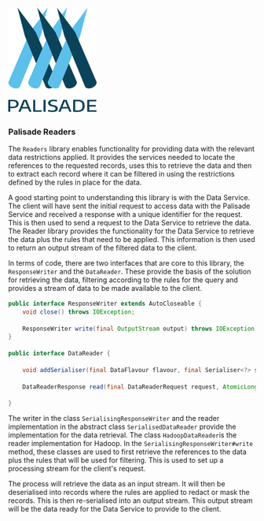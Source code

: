 <!---
Copyright 2018-2021 Crown Copyright

Licensed under the Apache License, Version 2.0 (the "License");
you may not use this file except in compliance with the License.
You may obtain a copy of the License at

  http://www.apache.org/licenses/LICENSE-2.0

Unless required by applicable law or agreed to in writing, software
distributed under the License is distributed on an "AS IS" BASIS,
WITHOUT WARRANTIES OR CONDITIONS OF ANY KIND, either express or implied.
See the License for the specific language governing permissions and
limitations under the License.
--->

# <img src="logos/logo.svg" width="180">

### Palisade Readers

The `Readers` library enables functionality for providing data with the relevant data restrictions applied.
It provides the services needed to locate the references to the requested records, uses this to retrieve the data and then to extract each record where it can be filtered in using the restrictions defined by the rules in place for the data.

A good starting point to understanding this library is with the Data Service.
The client will have sent the initial request to access data with the Palisade Service and received a response with a unique identifier for the request.
This is then used to send a request to the Data Service to retrieve the data.
The Reader library provides the functionality for the Data Service to retrieve the data plus the rules that need to be applied.
This information is then used to return an output stream of the filtered data to the client.

In terms of code, there are two interfaces that are core to this library, the `ResponseWriter` and the `DataReader`. 
These provide the basis of the solution for retrieving the data, filtering according to the rules for the query and provides a stream of data to be made available to the client.

```java
public interface ResponseWriter extends AutoCloseable {
    void close() throws IOException;

    ResponseWriter write(final OutputStream output) throws IOException;
}

public interface DataReader {

    void addSerialiser(final DataFlavour flavour, final Serialiser<?> serialiser);

    DataReaderResponse read(final DataReaderRequest request, AtomicLong recordsProcessed, AtomicLong recordsReturned) throws NoCapacityException;
    
}

```
The writer in the class `SerialisingResponseWriter` and the reader implementation in the abstract class `SerialisedDataReader` provide the implementation for the data retrieval.
The class `HadoopDataReader`is the reader implementation for Hadoop. In the
`SerialisingResponseWriter#write` method, these classes are used to
first retrieve the references to the data plus the rules that will be used for
filtering. This is used to set up a processing stream for the client's request.

The process will retrieve the data as an input stream. It will then be
deserialised into records where the rules are applied to redact or mask the records.
This is then re-serialised into an output stream.  This output stream will be
the data ready for the Data Service to provide to the client.
